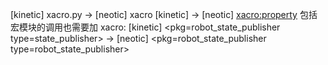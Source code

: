 [kinetic] xacro.py -> [neotic] xacro
[kinetic] <property> -> [neotic] <xacro:property> 包括宏模块的调用也需要加 xacro:
[kinetic] <pkg=robot_state_publisher type=state_publisher> -> [neotic] <pkg=robot_state_publisher type=robot_state_publisher> 
